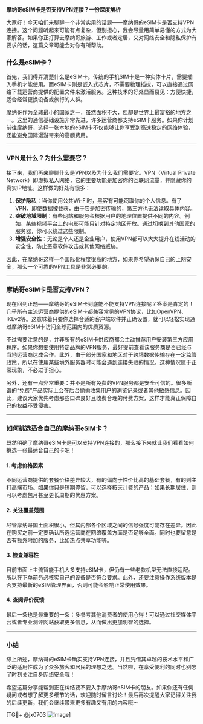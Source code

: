 **摩纳哥eSIM卡是否支持VPN连接？一份深度解析**

大家好！今天咱们来聊聊一个非常实用的话题——摩纳哥的eSIM卡是否支持VPN连接。这个问题听起来可能有点复杂，但别担心，我会尽量用简单易懂的方式为大家解答。如果你正打算去摩纳哥旅游、工作或者定居，又对网络安全和隐私保护有要求的话，这篇文章可能会对你有所帮助。

### 什么是eSIM卡？

首先，我们得弄清楚什么是eSIM卡。传统的手机SIM卡是一种实体卡片，需要插入手机才能使用。而eSIM卡则是嵌入式芯片，不需要物理插拔，可以直接通过网络下载运营商提供的配置文件来激活服务。这种技术的好处显而易见：方便快捷，适合经常更换设备或旅行的人群。

摩纳哥作为全球最小的国家之一，虽然面积不大，但却是世界上最富裕的地方之一。这里的通信基础设施非常先进，许多运营商都支持eSIM卡服务。如果你计划前往摩纳哥，选择一张本地的eSIM卡不仅能够让你享受到高速稳定的网络体验，还能避免国际漫游带来的高额费用。

---

### VPN是什么？为什么需要它？

接下来，我们再来聊聊什么是VPN以及为什么我们需要它。VPN（Virtual Private Network）即虚拟私人网络，它的主要功能是加密你的互联网流量，并隐藏你的真实IP地址。这样做的好处有很多：

1. **保护隐私**：当你使用公共Wi-Fi时，黑客有可能窃取你的个人信息。有了VPN，即使数据被截获，由于它是加密传输的，第三方也无法读取具体内容。
2. **突破地域限制**：有些网站和服务会根据用户的地理位置提供不同的内容。例如，某些视频平台上的电影可能只针对特定地区开放。通过切换到其他国家的服务器，你可以绕过这些限制。
3. **增强安全性**：无论是个人还是企业用户，使用VPN都可以大大提升在线活动的安全性，防止恶意软件攻击或其他网络威胁。

因此，在摩纳哥这样一个国际化程度很高的地方，如果你希望确保自己的上网安全，那么一个可靠的VPN工具是非常必要的。

---

### 摩纳哥eSIM卡是否支持VPN？

现在回到正题——摩纳哥的eSIM卡到底能不能支持VPN连接呢？答案是肯定的！几乎所有主流运营商提供的eSIM卡都兼容常见的VPN协议，比如OpenVPN、IKEv2等。这意味着只要你选择合适的客户端软件并正确设置，就可以轻松实现通过摩纳哥eSIM卡访问全球范围内的优质资源。

不过需要注意的是，并非所有的eSIM卡供应商都会主动推荐用户安装第三方应用程序。如果你想要使用特定品牌的VPN服务，最好提前查看该服务商是否已经与当地运营商达成合作。此外，由于部分国家和地区对于跨境数据传输存在一定监管政策，所以在使用某些境外服务器时可能会遇到连接失败的情况。这种情况属于正常现象，不必过于担心。

另外，还有一点非常重要：并不是所有免费的VPN服务都是安全可信的。很多所谓的“免费”产品实际上会在后台偷偷收集用户的浏览记录或者其他敏感信息。因此，建议大家优先考虑那些口碑良好且收费合理的付费方案，这样才能真正保障自己的权益不受侵害。

---

### 如何挑选适合自己的摩纳哥eSIM卡？

既然明确了摩纳哥eSIM卡是可以支持VPN连接的，那么接下来就让我们看看如何挑选一张最适合自己的卡吧！

#### 1. 考虑价格因素
不同运营商提供的套餐价格差异较大，有的偏向于性价比高的基础套餐，有的则主打高端市场。如果你只是短期停留，可以选择按天计费的产品；如果长期居住，则可以考虑包月甚至更长周期的优惠方案。

#### 2. 关注覆盖范围
尽管摩纳哥国土面积很小，但其内部各个区域之间的信号强度可能存在差异。因此在购买之前一定要确认所选运营商在网络覆盖方面是否足够全面。同时也要留意是否有额外附加的服务，比如热点共享功能等。

#### 3. 检查兼容性
目前市面上主流智能手机大多支持eSIM卡，但仍有一些老款机型无法直接适配。所以在下单前务必核实自己的设备是否符合要求。此外，还要注意操作系统版本是否支持最新的eSIM管理界面，否则可能会影响正常使用效果。

#### 4. 查阅评价反馈
最后一条也是最重要的一条：多参考其他消费者的使用心得！可以通过社交媒体平台或者专业测评网站获取更多信息，从而做出更加明智的选择。

---

### 小结

综上所述，摩纳哥的eSIM卡确实支持VPN连接，并且凭借其卓越的技术水平和广泛的适用性成为了众多旅客和居民的理想之选。当然啦，在享受便利的同时也别忘了时刻关注自身网络安全哦！

希望这篇分享能帮到正在纠结要不要入手摩纳哥eSIM卡的朋友。如果你还有任何疑问或者想了解更多细节的话，欢迎随时留言讨论！最后再次提醒大家记得关注我的后续更新，我们会继续带来更多有趣又有用的内容哦～

[TG💪+ @jx0703 ![Image](https://github.com/user-attachments/assets/dbca1d08-cadb-493c-b0ec-ad6f7a83f270)]